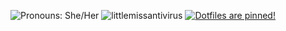 <!-- Pronouns, profile views & dotfiles. -->
<p align="center">
  <img src="https://img.shields.io/badge/Pronouns-She%2FHer-ff70c0" alt="Pronouns: She/Her" />
  <img src="https://komarev.com/ghpvc/?username=littlemissantivirus" alt="littlemissantivirus" />
  <a href="https://github.com/littlemissantivirus/dotfiles"><img src="https://img.shields.io/badge/Dotfiles-View%20Repo-ff70c0" alt="Dotfiles are pinned!"/></a>
</p>

<!--
**littlemissantivirus/littlemissantivirus** is a ✨ _special_ ✨ repository because its `README.md` (this file) appears on your GitHub profile.

Here are some ideas to get you started:

- 🔭 I’m currently working on ...
- 🌱 I’m currently learning ...
- 👯 I’m looking to collaborate on ...
- 🤔 I’m looking for help with ...
- 💬 Ask me about ...
- 📫 How to reach me: ...
- 😄 Pronouns: ...
- ⚡ Fun fact: ...
-->
